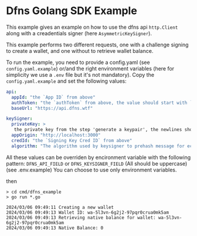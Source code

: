 # Dfns Golang SDK Example

This example gives an example on how to use the dfns api `http.Client` along with a creadentials signer (here `AsymmetricKeySigner`).

This example performs two different requests, one with a challenge signing to create a wallet,
and one without to retrieve wallet balance.

To run the example, you need to provide a config.yaml (see `config.yaml.example`) or/and the right environment variables (here for simplicity we use a `.env` file but it's not mandatory).
Copy the `config.yaml.example`  and set the following values:

``` yaml
api:
  appId: "the `App ID` from above"
  authToken: "the `authToken` from above, the value should start with `eyJ0...`"
  baseUrl: "https://api.dfns.wtf"

keySigner:
  privateKey: >
   the private key from the step 'generate a keypair', the newlines should not be a problem
  appOrigin: "http://localhost:3000"
  credId: "the `Signing Key Cred ID` from above"
  algorithm: "The algorithm used by keysigner to prehash message for ecdsa and rsa"

```

All these values can be overriden by encironment variable with the following pattern:
`DFNS_API_FIELD` or `DFNS_KEYSIGNER_FIELD` (All should be uppercase) (see .env.example)
You can choose to use only environment variables.

then


```shell
> cd cmd/dfns_example
> go run *.go

2024/03/06 09:49:11 Creating a new wallet
2024/03/06 09:49:13 Wallet ID: wa-5l3vn-6g2j2-97pqr0crua0mk5am
2024/03/06 09:49:13 Retrieving native balance for wallet: wa-5l3vn-6g2j2-97pqr0crua0mk5am
2024/03/06 09:49:13 Native Balance: 0
```